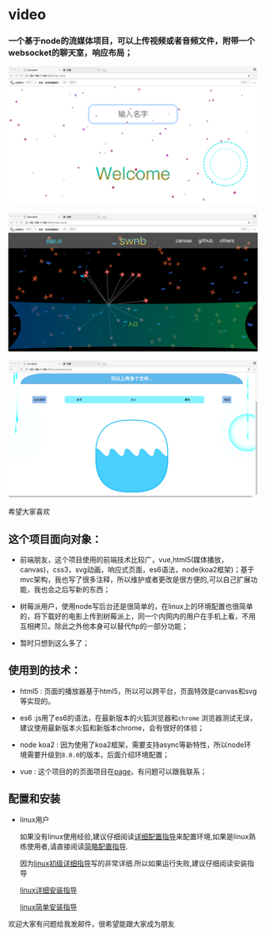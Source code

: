 # video
### 一个基于node的流媒体项目，可以上传视频或者音频文件，附带一个websocket的聊天室，响应布局；

 ![sign page 效果](./readme/swnb_index.page.png)


 ![index page 效果](./readme/swnb_index1.page.png)


 ![function page 效果](./readme/swnb_index2.page.png)

 希望大家喜欢

## 这个项目面向对象：

* 前端朋友，这个项目使用的前端技术比较广，vue,html5(媒体播放，canvas)，css3，svg动画，响应式页面，es6语法，node(koa2框架)；基于mvc架构，我也写了很多注释，所以维护或者更改是很方便的,可以自己扩展功能，我也会之后写新的东西；

* 树莓派用户，使用node写后台还是很简单的，在linux上的环境配置也很简单的，将下载好的电影上传到树莓派上，同一个内网内的用户在手机上看，不用互相拷贝。除此之外他本身可以替代ftp的一部分功能；

* 暂时只想到这么多了；

## 使用到的技术：
* html5 : 页面的播放器基于html5，所以可以跨平台，页面特效是canvas和svg等实现的。

* es6 :js用了es6的语法，在最新版本的火狐浏览器和`chrome` 浏览器测试无误，建议使用最新版本火狐和新版本chrome，会有很好的体验；

* node koa2 : 因为使用了koa2框架，需要支持async等新特性，所以node环境需要升级到`8.0.0`的版本，后面介绍环境配置；

* vue  : 这个项目的的页面项目在[page](https://github.com/swnb/vue_webpage)，有问题可以跟我联系；

## 配置和安装

* linux用户
    
    如果没有linux使用经验,建议仔细阅读[详细配置指导](./readme/linux.md)来配置环境,如果是linux熟练使用者,请直接阅读[简略配置指导](./readme/linuxS.md).
    
    因为[linux初级详细指导](./readme/linux.md)写的非常详细.所以如果运行失败,建议仔细阅读安装指导

    [linux详细安装指导](./readme/linux.md)

    [linux简单安装指导](./readme/linuxS.md)
        

欢迎大家有问题给我发邮件，很希望能跟大家成为朋友
